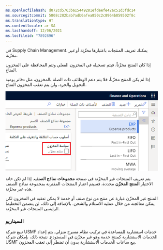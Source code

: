 ```yaml
---
ms.openlocfilehash: d072cd5763ba15449281efdeefe42ac51d3fdc14
ms.sourcegitcommit: 5808c282bab7adb0afea850c2c8964b859502f8c
ms.translationtype: HT
ms.contentlocale: ar-SA
ms.lasthandoff: 12/06/2021
ms.locfileid: "7892896"
---
```

في Supply Chain Management، يمكنك تعريف المنتجات باعتبارها *مخزّنة* أو *غير مخزّنة*.

إذا كان المنتج مخزّناً، فيتم تسجيله في المخزون الفعلي وتتم المحافظة على المخزون المتاح.

إذا لم يكن المنتج مخزّناً، فلا يتم دعم الوظائف ذات الصلة بالمخزون، مثل دفاتر يومية التحويل والجرد، ولن يتم تعقب المخزون المتاح.

![لقطة شاشة لصفحة "مجموعات نماذج الصنف" مع تمييز خانة اختيار "المنتج المخزّن".](../media/non-stocked.png)

يتم تعريف المنتجات غير المخزّنة في صفحة **مجموعات نماذج الصنف**. إذا لم تكن خانة الاختيار **المنتج المخزّن** محددة، فسيتم اعتبار المنتجات المقترنة بمجموعة نماذج الصنف هذه غير مخزّنة.

المنتج غير المخزّن عبارة عن منتج من نوع صنف أو خدمة لا يمكن تعقبه في المخزون لكن يمكن معالجته من خلال عملية الاستلام والشحن. بالإضافة إلى ذلك، لن يتضمن التخطيط الرئيسي المنتجات غير المخزّنة.

### <a name="scenario"></a>السيناريو

تبيع شركة USMF خدمات استشارية للمساعدة في تركيب نظام مسرح منزلي. يتم إعداد الخدمات الاستشارية كمنتج خدمة وهو غير مخزّن في المستودع. نتيجة ذلك، بإمكان شركة USMF بيع ساعات الخدمات الاستشارية بدون أن تضطر إلى تعقب المخزون.
